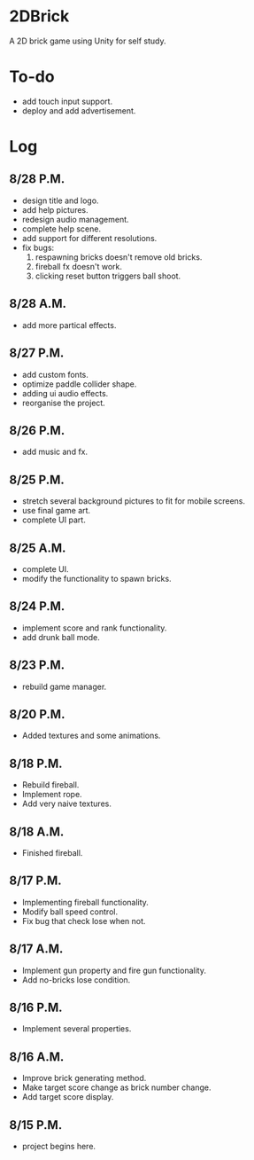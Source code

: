 2DBrick
=======

A 2D brick game using Unity for self study.

# To-do

- add touch input support.
- deploy and add advertisement.

# Log

## 8/28 P.M.
- design title and logo.
- add help pictures.
- redesign audio management.
- complete help scene.
- add support for different resolutions.
- fix bugs: 
	1. respawning bricks doesn't remove old bricks.
	2. fireball fx doesn't work.
	3. clicking reset button triggers ball shoot.

## 8/28 A.M.
- add more partical effects.

## 8/27 P.M.
- add custom fonts.
- optimize paddle collider shape.
- adding ui audio effects.
- reorganise the project.

## 8/26 P.M.
- add music and fx.

## 8/25 P.M.
- stretch several background pictures to fit for mobile screens.
- use final game art.
- complete UI part.

## 8/25 A.M.
- complete UI.
- modify the functionality to spawn bricks.

## 8/24 P.M.
- implement score and rank functionality.
- add drunk ball mode.

## 8/23 P.M.
- rebuild game manager.

## 8/20 P.M.
- Added textures and some animations.

## 8/18 P.M.
- Rebuild fireball.
- Implement rope.
- Add very naive textures.

## 8/18 A.M.
- Finished fireball.

## 8/17 P.M.
- Implementing fireball functionality.
- Modify ball speed control.
- Fix bug that check lose when not.

## 8/17 A.M.
- Implement gun property and fire gun functionality.
- Add no-bricks lose condition.

## 8/16 P.M.
- Implement several properties.

## 8/16 A.M.
- Improve brick generating method.
- Make target score change as brick number change.
- Add target score display.

## 8/15 P.M.
- project begins here.